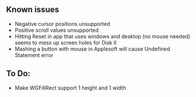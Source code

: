 
Known issues
------------

- Negative cursor positions unsupported
- Positive scroll values unsupported
- Hitting Reset in app that uses windows and desktop (no mouse needed) seems to mess up screen holes for Disk II
- Mashing a button with mouse in Applesoft will cause Undefined Statement error


To Do:
------

- Make WGFillRect support 1 height and 1 width
